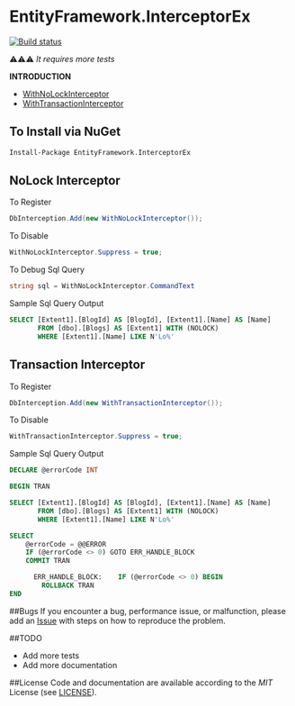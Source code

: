 # EntityFramework.InterceptorEx

[![Build status](https://ci.appveyor.com/api/projects/status/6qpi6het0ve74m0t/branch/master?svg=true)](https://ci.appveyor.com/project/ziyasal/entityframework-interceptorex/branch/master)

:warning::warning::warning: _It requires more tests_

**INTRODUCTION**
- [WithNoLockInterceptor](#nolock-interceptor)
- [WithTransactionInterceptor](#transaction-interceptor)

## To Install via NuGet
```sh
Install-Package EntityFramework.InterceptorEx
```

## NoLock Interceptor

To Register
```csharp
DbInterception.Add(new WithNoLockInterceptor());
```

To Disable
```csharp
WithNoLockInterceptor.Suppress = true;
```
To Debug Sql Query
```csharp
string sql = WithNoLockInterceptor.CommandText
```

Sample Sql Query Output
```sql
SELECT [Extent1].[BlogId] AS [BlogId], [Extent1].[Name] AS [Name]  
       FROM [dbo].[Blogs] AS [Extent1] WITH (NOLOCK)  
       WHERE [Extent1].[Name] LIKE N'Lo%'
```

## Transaction Interceptor

To Register
```csharp
DbInterception.Add(new WithTransactionInterceptor());
```

To Disable
```csharp
WithTransactionInterceptor.Suppress = true;
```
Sample Sql Query Output
```sql
DECLARE @errorCode INT

BEGIN TRAN

SELECT [Extent1].[BlogId] AS [BlogId], [Extent1].[Name] AS [Name]  
       FROM [dbo].[Blogs] AS [Extent1] WITH (NOLOCK)  
       WHERE [Extent1].[Name] LIKE N'Lo%'

SELECT
	@errorCode = @@ERROR
    IF (@errorCode <> 0) GOTO ERR_HANDLE_BLOCK
    COMMIT TRAN

      ERR_HANDLE_BLOCK:    IF (@errorCode <> 0) BEGIN
        ROLLBACK TRAN
END
```

##Bugs
If you encounter a bug, performance issue, or malfunction, please add an [Issue](https://github.com/ziyasal/EntityFramework.InterceptorEx/issues) with steps on how to reproduce the problem.

##TODO
- Add more tests
- Add more documentation

##License
Code and documentation are available according to the *MIT* License (see [LICENSE](https://github.com/ziyasal/EntityFramework.InterceptorEx/blob/master/LICENSE)).
